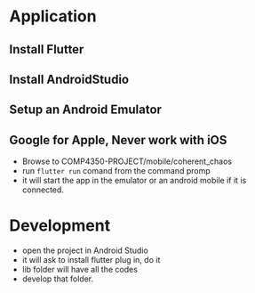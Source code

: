 # Application

## Install Flutter
## Install AndroidStudio
## Setup an Android Emulator
## Google for Apple, Never work with iOS

- Browse to COMP4350-PROJECT/mobile/coherent_chaos
- run `flutter run` comand from the command promp
- it will start the app in the emulator or an android mobile if it is connected. 

# Development

- open the project in Android Studio
- it will ask to install flutter plug in, do it
- lib folder will have all the codes
- develop that folder.